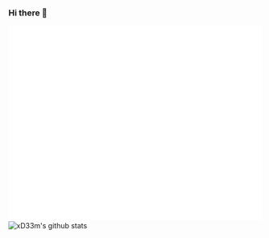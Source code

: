 ### Hi there 👋

![Metrics](/github-metrics.svg)
![xD33m's github stats](https://github-readme-stats-git-master-lucaskeller.vercel.app/api?username=xD33m&show_icons=true&hide=stars,contribs)
